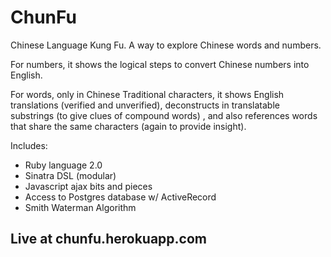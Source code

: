 ChunFu
======

Chinese Language Kung Fu. A way to explore Chinese words and numbers.

For numbers, it shows the logical steps to convert Chinese numbers into English.

For words, only in Chinese Traditional characters, it shows English translations (verified and unverified), deconstructs in translatable substrings (to give clues of compound words) , and also references words that share the same characters (again to provide insight).

Includes:

* Ruby language 2.0
* Sinatra DSL (modular)
* Javascript ajax bits and pieces
* Access to Postgres database w/ ActiveRecord
* Smith Waterman Algorithm

## Live at chunfu.herokuapp.com